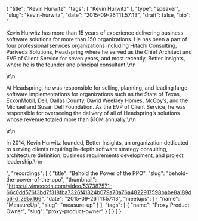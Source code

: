 {
  "title": "Kevin Hurwitz",
  "tags": [
    "Kevin Hurwitz"
  ],
  "type": "speaker",
  "slug": "kevin-hurwitz",
  "date": "2015-09-26T11:57:13",
  "draft": false,
  "bio": "<p>Kevin Hurwitz has more than 15 years of experience delivering business software solutions for more than 150 organizations. He has been a part of four professional services organizations including Hitachi Consulting, Pariveda Solutions, Headspring where he served as the Chief Architect and EVP of Client Service for seven years, and most recently, Better Insights, where he is the founder and principal consultant.\r\n</p>\r\n<p>At Headspring, he was responsible for selling, planning, and leading large software implementations for organizations such as the State of Texas, ExxonMobil, Dell, Dallas County, David Weekley Homes, McCoy’s, and the Michael and Susan Dell Foundation. As the EVP of Client Service, he was responsible for overseeing the delivery of all of Headspring’s solutions whose revenue totaled more than $10M annually.\r\n</p>\r\n<p>In 2014, Kevin Hurwitz founded, Better Insights, an organization dedicated to serving clients requiring in-depth software strategy consulting, architecture definition, business requirements development, and project leadership.\r\n</p>",
  "recordings": [
    {
      "title": "Behold the Power of the PPO",
      "slug": "behold-the-power-of-the-ppo",
      "thumbnail": "https://i.vimeocdn.com/video/537387571-66c0dd576f3bd7f318fba7326f41824b079a70a76a4822917598babe8a189da6-d_295x166",
      "date": "2015-09-26T11:57:13",
      "meetups": [
        {
          "name": "MeasureUp",
          "slug": "measure-up"
        }
      ],
      "tags": [
        {
          "name": "Proxy Product Owner",
          "slug": "proxy-product-owner"
        }
      ]
    }
  ]
}